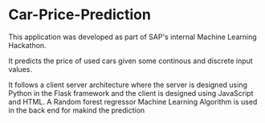 # Car-Price-Prediction

This application was developed as part of SAP's internal Machine Learning Hackathon.

It predicts the price of used cars given some continous and discrete input values.

It follows a client server architecture where the server is designed using Python in the Flask framework and the client is designed using JavaScript and HTML.
A Random forest regressor Machine Learning Algorithm is used in the back end for makind the prediction
